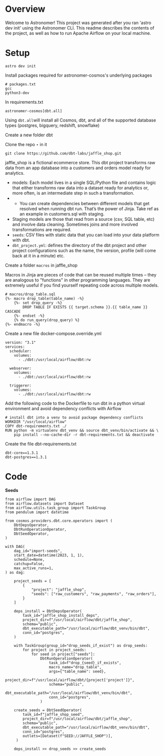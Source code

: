 Overview
========

Welcome to Astronomer! This project was generated after you ran 'astro dev init' using the Astronomer CLI. This readme describes the contents of the project, as well as how to run Apache Airflow on your local machine.

Setup
================
```
astro dev init
```

Install packages required for astronomer-cosmos's underlying packages

```
# packages.txt
gcc
python3-dev
```
In requirements.txt
```
astronomer-cosmos[dbt.all]
```
Using `dbt.all`will install all Cosmos, dbt, and all of the supported database types (postgres, bigquery, redshift, snowflake)

Create a new folder dbt

Clone the repo ‣ in it

```
git clone https://github.com/dbt-labs/jaffle_shop.git
```
jaffle_shop is a fictional ecommerce store. This dbt project transforms raw data from an app database into a customers and orders model ready for analytics.
- models: Each model lives in a single SQL/Python file and contains logic that either transforms raw data into a dataset ready for analytics or, more often, is an intermediate step in such a transformation.
- - You can create dependencies between different models that get resolved when running dbt run. That’s the power of Jinja. Take ref as an example in customers.sql with staging.
- Staging models are those that read from a source (csv, SQL table, etc) and involve data cleaning. Sometimes joins and more involved transformations are required.
- `seeds`: CSV files with static data that you can load into your data platform with dbt.
- `dbt_project.yml`: defines the directory of the dbt project and other project configurations such as the name, the version, profile (will come back at it in a minute) etc.

Create a folder `macros` in jaffle_shop

Macros in Jinja are pieces of code that can be reused multiple times – they are analogous to "functions" in other programming languages. They are extremely useful if you find yourself repeating code across multiple models.

```
# macros/drop_table.sql
{%- macro drop_table(table_name) -%}
    {%- set drop_query -%}
        DROP TABLE IF EXISTS {{ target.schema }}.{{ table_name }} CASCADE
    {%- endset -%}
    {% do run_query(drop_query) %}
{%- endmacro -%}
```
Create a new file docker-compose.override.yml

```
version: "3.1"
services:
  scheduler:
    volumes:
      - ./dbt:/usr/local/airflow/dbt:rw

  webserver:
    volumes:
      - ./dbt:/usr/local/airflow/dbt:rw

  triggerer:
    volumes:
      - ./dbt:/usr/local/airflow/dbt:rw
```

Add the following code to the Dockerfile to run dbt in a python virtual environment and avoid dependency conflicts with Airflow

```
# install dbt into a venv to avoid package dependency conflicts
WORKDIR "/usr/local/airflow"
COPY dbt-requirements.txt ./
RUN python -m virtualenv dbt_venv && source dbt_venv/bin/activate && \
    pip install --no-cache-dir -r dbt-requirements.txt && deactivate
```
Create the file dbt-requirements.txt

```
dbt-core==1.3.1
dbt-postgres==1.3.1
```
Code
================
**Seeds**

```
from airflow import DAG
from airflow.datasets import Dataset
from airflow.utils.task_group import TaskGroup
from pendulum import datetime

from cosmos.providers.dbt.core.operators import (
    DbtDepsOperator,
    DbtRunOperationOperator,
    DbtSeedOperator,
)

with DAG(
    dag_id="import-seeds",
    start_date=datetime(2023, 1, 1),
    schedule=None,
    catchup=False,
    max_active_runs=1,
) as dag:

    project_seeds = [
        {
            "project": "jaffle_shop",
            "seeds": ["raw_customers", "raw_payments", "raw_orders"],
        }
    ]

    deps_install = DbtDepsOperator(
        task_id="jaffle_shop_install_deps",
        project_dir=f"/usr/local/airflow/dbt/jaffle_shop",
        schema="public",
        dbt_executable_path="/usr/local/airflow/dbt_venv/bin/dbt",
        conn_id="postgres",
    )

    with TaskGroup(group_id="drop_seeds_if_exist") as drop_seeds:
        for project in project_seeds:
            for seed in project["seeds"]:
                DbtRunOperationOperator(
                    task_id=f"drop_{seed}_if_exists",
                    macro_name="drop_table",
                    args={"table_name": seed},
                    project_dir=f"/usr/local/airflow/dbt/{project['project']}",
                    schema="public",
                    dbt_executable_path="/usr/local/airflow/dbt_venv/bin/dbt",
                    conn_id="postgres",
                )

    create_seeds = DbtSeedOperator(
        task_id=f"jaffle_shop_seed",
        project_dir=f"/usr/local/airflow/dbt/jaffle_shop",
        schema="public",
        dbt_executable_path="/usr/local/airflow/dbt_venv/bin/dbt",
        conn_id="postgres",
        outlets=[Dataset(f"SEED://JAFFLE_SHOP")],
     )

    deps_install >> drop_seeds >> create_seeds
```
